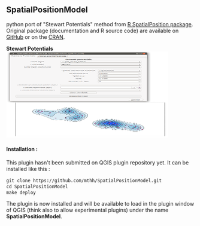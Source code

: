 SpatialPositionModel
--------------------

python port of "Stewart Potentials" method from [R SpatialPosition package](https://github.com/Groupe-ElementR/SpatialPosition).
Original package (documentation and R source code) are available on [GitHub](https://github.com/Groupe-ElementR/SpatialPosition) or on the [CRAN](https://cran.r-project.org/web/packages/SpatialPosition/).


**Stewart Potentials**  
<img src="misc/stewart_screenshot.png" width="433" height="230">


#### Installation :
This plugin hasn't been submitted on QGIS plugin repository yet.
It can be installed like this :
```
git clone https://github.com/mthh/SpatialPositionModel.git
cd SpatialPositionModel
make deploy
```

The plugin is now installed and will be available to load in the plugin window of QGIS (think also to allow experimental plugins) under the name **SpatialPositionModel**.
